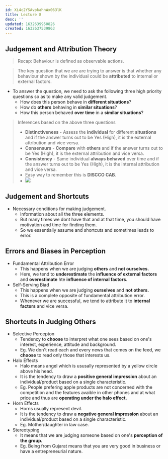 ```yaml
---
id: Xi4c2YSAvpkahnWx063lK
title: Lecture 8
desc: ''
updated: 1632639950826
created: 1632637539863
---
```

## Judgement and Attribution Theory

> Recap: Behaviour is defined as observable actions.

> The key question that we are are trying to answer is that whether any behaviour shown by the individual could be **attributed** to internal or external factors.

- To answer the question, we need to ask the following three high priority questions so as to make any valid judgement.
  - How does this person behave in **different situations**?
  - How do **others** behaving in **similar situations**?
  - How this person behaved **over time** in a **similar situations**?

> Inferences based on the above three questions
>
> - **Distinctiveness** - Assess the **individual** for different **situations** and if the answer turns out to be Yes (High), it is the external attribution and vice versa.
> - **Consensurs** - **Compare** with **others** and if the answer turns out to be Yes (High), it is the external attribution and vice versa.
> - **Consistency** - Same individual **always behaved** over time and if the answer turns out to be Yes (High), it is the internal attribution and vice versa.
> - Easy way to remember this is **DISCCO CAB**.
> - ![](/assets/images/2021-09-26-12-18-40.png)

## Judgement and Shortcuts

- Necessary conditions for making judgement.
  - Information about all the three elements.
  - But many times we dont have that and at that time, you should have motivation and time for finding them.
  - So we essentially assume and shortcuts and sometimes leads to error.

## Errors and Biases in Perception

- Fundamental Attribution Error
  - This happens when we are judging **others** and **not ourselves.**
  - Here, we tend to **underestimate** the **influence of external factors** and **overestimate** hte **influence of internal factors.**
- Self-Serving Biad
  - This happens when we are judging **ourselves** and **not others.**
  - This is a complete opposite of fundamental attribution error.
  - Whenever we are successful, we tend to attribute it to **internal factors** and vice versa.

## Shortcuts in Judging Others

- Selective Percepton
  - Tendency to **choose** to interpret what one sees based on one's interest, experience, attitude and background.
  - Eg. We don't read each and every news that comes on the feed, we **choose** to read only those that interests us.
- Halo Effects
  - Halo means angel which is ususally represented by a yellow circle above his head.
  - It is the tendency to draw a **positive general impression** about an individual/product based on a single characteristic.
  - Eg. People prefering apple products are not concerned with the competition and the features avaible in other phones and at what price and thus are **operating under the halo effect.**
- Horn Effects
  - Horns usually represent devil.
  - It is the tendency to draw a **negative general impression** about an individual/product based on a single characteristic.
  - Eg. Mother/daughter in law case.
- Stereotyping
  - It means that we are judging someone based on one's **perception of the group.**
  - Eg. Being from Gujarat means that you are very good in business or have a entrepreneurial nature.

